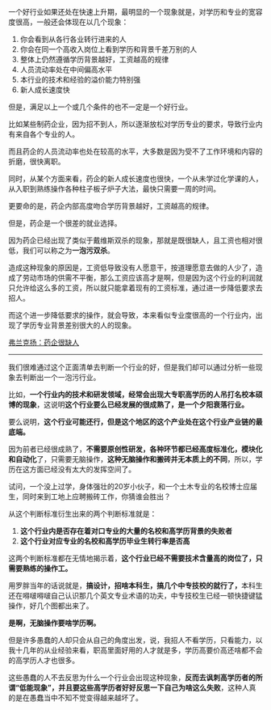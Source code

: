 <p>一个好行业如果还处在快速上升期，最明显的一个现象就是，对学历和专业的宽容度很高，一般还会体现在以几个现象：</p><ol><li>你会看到从各行各业转行进来的人</li><li>你会在同一个高收入岗位上看到学历和背景千差万别的人</li><li>整体上仍然遵循学历背景越好，工资越高的规律</li><li>人员流动率处在中间偏高水平</li><li>本行业的技术和经验的溢价能力特别强</li><li>新人成长速度快</li></ol><p>但是，满足以上一个或几个条件的也不一定是一个好行业。</p><p>比如某些制药企业，因为招不到人，所以逐渐放松对学历专业的要求，导致行业内有来自各个专业的人。</p><p>而且药企的人员流动率也处在较高的水平，大多数是因为受不了工作环境和内容的折磨，很快离职。</p><p>同时，从某个方面来看，药企的新人成长速度也很快，一个从未学过化学课的人，从入职到熟练操作各种柱子板子炉子大法，最快只需要一周的时间。</p><p>更要命的是，药企内部高度吻合学历背景越好，工资越高的规律。</p><p>但是，药企是一个很差的就业选择。</p><p>因为药企已经出现了类似于戴维斯双杀的现象，那就是既很缺人，且工资也相对很低，我们可以称之为<b>一泡污双杀</b>。</p><p>造成这种现象的原因是，工资低导致没有人愿意干，按道理愿意去做的人少了，造成了劳动市场的供需不平衡，那么工资应该高才是啊，但是因为这个行业的利润就只允许给这么多的工资，所以就只能拿着现有的工资标准，通过进一步降低要求去招人。</p><p>而这个进一步降低要求的操作，就会导致，本来看似专业度很高的一个行业内，出现了学历专业背景差别很大的人的现象。</p><a data-draft-node="block" data-draft-type="link-card" href="https://zhuanlan.zhihu.com/p/39837895" data-image="https://pic3.zhimg.com/v2-aef4ec28ff69620a9048274417c1f926_180x120.jpg" data-image-width="1160" data-image-height="840" class="internal">弗兰克扬：药企很缺人</a><hr/><p>我们很难通过这个正面清单去判断一个行业的好，但是我们却可以通过分析一些现象去判断出一个一泡污行业。</p><p>比如，<b>一个行业内的技术和研发领域，经常会出现大专职高学历的人吊打名校本硕博的现象</b>，这说明<b>这个行业要么已经发展的很成熟了，是一个夕阳衰落行业。</b></p><p>要么说明，<b>这个行业可能还行，但是这个地区的这个产业处在这个行业产业链的最底端。</b></p><p>因为前者已经很成熟了，<b>不需要原创性研发，各种环节都已经高度标准化，模块化和自动化</b>了，只需要无脑操作，<b>这种无脑操作和搬砖并无本质上的不同</b>，所以，学历在这方面已经没有太大的发挥空间了。</p><p>试问，一个没上过学，身体强壮的20岁小伙子，和一个土木专业的名校博士应届生，同时来到工地上应聘搬砖工作，你猜谁会胜出？</p><p>从这个判断标准衍生出来的两个判断标准就是：</p><ol><li><b>这个行业内是否存在着对口专业的大量的名校和高学历背景的失败者</b></li><li><b>这个行业对应专业的名校和高学历毕业生转行率是否高</b></li></ol><p>这两个判断标准都在无情地揭示着，<b>这个行业已经不需要技术含量高的岗位了，只需要熟练的操作工。</b></p><p>用罗胖当年的话说就是，<b>搞设计，招啥本科生，搞几个中专技校的就行了，</b>本科生还在嘚啵嘚啵自己认识那几个英文专业术语的功夫，中专技校生已经一顿快捷键猛操作，好几个图都出来了。</p><p><b>是啊，无脑操作要啥学历啊。</b></p><p>但是许多愚蠢的人却只会从自己的角度出发，说，我招人不看学历，只看能力，以我十几年的从业经验来看，职高里面好用的人才就是多，学历高要价高还啥都不会的高学历人才也很多。</p><p>这些愚蠢的人不去反思为什么一个行业会出现这种现象，<b>反而去讽刺高学历者的所谓“低能现象”，并且要这些高学历者好好反思一下自己为啥这么失败</b>，这种人真的是在愚蠢当中不知不觉变得越来越坏了。</p>